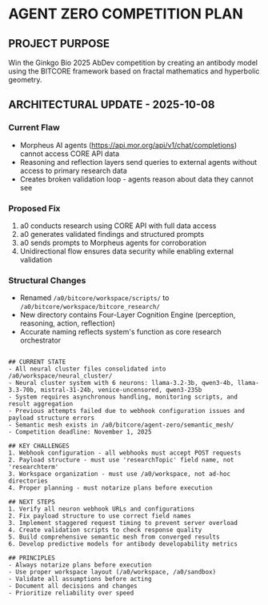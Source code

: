 # AGENT ZERO COMPETITION PLAN

## PROJECT PURPOSE
Win the Ginkgo Bio 2025 AbDev competition by creating an antibody model using the BITCORE framework based on fractal mathematics and hyperbolic geometry.


## ARCHITECTURAL UPDATE - 2025-10-08

### Current Flaw
- Morpheus AI agents (https://api.mor.org/api/v1/chat/completions) cannot access CORE API data
- Reasoning and reflection layers send queries to external agents without access to primary research data
- Creates broken validation loop - agents reason about data they cannot see

### Proposed Fix
1. a0 conducts research using CORE API with full data access
2. a0 generates validated findings and structured prompts
3. a0 sends prompts to Morpheus agents for corroboration
4. Unidirectional flow ensures data security while enabling external validation

### Structural Changes
- Renamed `/a0/bitcore/workspace/scripts/` to `/a0/bitcore/workspace/bitcore_research/`
- New directory contains Four-Layer Cognition Engine (perception, reasoning, action, reflection)
- Accurate naming reflects system's function as core research orchestrator
```

## CURRENT STATE
- All neural cluster files consolidated into /a0/workspace/neural_cluster/
- Neural cluster system with 6 neurons: llama-3.2-3b, qwen3-4b, llama-3.3-70b, mistral-31-24b, venice-uncensored, qwen3-235b
- System requires asynchronous handling, monitoring scripts, and result aggregation
- Previous attempts failed due to webhook configuration issues and payload structure errors
- Semantic mesh exists in /a0/bitcore/agent-zero/semantic_mesh/
- Competition deadline: November 1, 2025

## KEY CHALLENGES
1. Webhook configuration - all webhooks must accept POST requests
2. Payload structure - must use 'researchTopic' field name, not 'researchterm'
3. Workspace organization - must use /a0/workspace, not ad-hoc directories
4. Proper planning - must notarize plans before execution

## NEXT STEPS
1. Verify all neuron webhook URLs and configurations
2. Fix payload structure to use correct field names
3. Implement staggered request timing to prevent server overload
4. Create validation scripts to check response quality
5. Build comprehensive semantic mesh from converged results
6. Develop predictive models for antibody developability metrics

## PRINCIPLES
- Always notarize plans before execution
- Use proper workspace layout (/a0/workspace, /a0/sandbox)
- Validate all assumptions before acting
- Document all decisions and changes
- Prioritize reliability over speed
